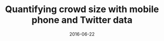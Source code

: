 ---
title: "Quantifying crowd size with mobile phone and Twitter data"
collection: talks
type: "Invited talk"
permalink: /talks/2016-06-22-talk-4
venue: "Blavatnik School of Government"
date: 2016-06-22
location: "Oxford, UK"
---